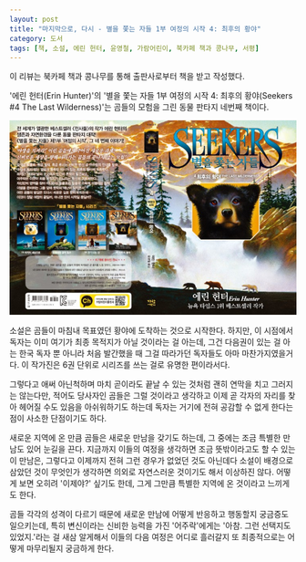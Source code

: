 ```yaml
---
layout: post
title: "마지막으로, 다시 - 별을 쫓는 자들 1부 여정의 시작 4: 최후의 황야"
category: 도서
tags: [책, 소설, 에린 헌터, 윤영철, 가람어린이, 북카페 책과 콩나무, 서평]
---
```


<div class="ftc-ad-notice">
이 리뷰는 북카페 책과 콩나무를 통해 출판사로부터 책을 받고 작성했다.
</div>



'에린 헌터(Erin Hunter)'의
'별을 쫓는 자들 1부 여정의 시작 4: 최후의 황야(Seekers #4 The Last Wilderness)'는
곰들의 모험을 그린 동물 판타지 네번째 책이다.

![표지](/images/book/seekers-1-4-the-last-wilderness-2010-book.jpg)

소설은 곰들이 마침내 목표였던 황야에 도착하는 것으로 시작한다.
하지만, 이 시점에서 독자는 이미 여기가 최종 목적지가 아닐 것이라는 걸 아는데,
그건 다음권이 있는 걸 아는 한국 독자 뿐 아니라
처음 발간했을 때 그걸 따라가던 독자들도 아마 마찬가지였을거다.
이 작가진은 6권 단위로 시리즈를 쓰는 걸로 유명한 편이라서다.

그렇다고 애써 아닌척하며 마치 곧이라도 끝날 수 있는 것처럼 괜히 연막을 치고 그러지는 않는다만,
적어도 당사자인 곰들은 그럴 것이라고 생각하고
이제 곧 각자의 자리를 찾아 헤어질 수도 있음을 아쉬워하기도 하는데
독자는 거기에 전혀 공감할 수 없게 한다는 점이 사소한 단점이기도 하다.

새로운 지역에 온 만큼 곰들은 새로운 만남을 갖기도 하는데,
그 중에는 조금 특별한 만남도 있어 눈길을 끈다.
지금까지 이들의 여정을 생각하면 조금 뜻밖이라고도 할 수 있는 이 만남은,
그렇다고 이제까지 전혀 그런 경우가 없었던 것도 아닌데다
소설이 배경으로 삼았던 것이 무엇인가 생각하면 의외로 자연스러운 것이기도 해서 이상하진 않다.
어떻게 보면 오히려 '이제야?' 싶기도 한데,
그게 그만큼 특별한 지역에 온 것이라고 느끼게도 한다.

곰들 각각의 성격이 다르기 때문에
새로운 만남에 어떻게 반응하고 행동할지 궁금증도 일으키는데,
특히 변신이라는 신비한 능력을 가진 '어주락'에게는
'아참. 그런 선택지도 있었지.'라는 걸 새삼 알게해서
이들의 다음 여정은 어디로 흘러갈지
또 최종적으로는 어떻게 마무리될지 궁금하게 한다.
